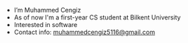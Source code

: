 -  I’m Muhammed Cengiz
-  As of now I'm a first-year CS student at Bilkent University
-  Interested in software
-  Contact info: muhammedcengiz5116@gmail.com


<!---
MuhammedCengiz/MuhammedCengiz is a ✨ special ✨ repository because its `README.md` (this file) appears on your GitHub profile.
You can click the Preview link to take a look at your changes.
--->
